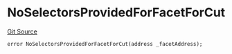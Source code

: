 # NoSelectorsProvidedForFacetForCut
[Git Source](https://github.com/thrackle-io/rules-protocol/blob/a2d57139b7236b5b0e9a0727e55f81e5332cd216/src/economic/ruleStorage/RuleStorageDiamondLib.sol)


```solidity
error NoSelectorsProvidedForFacetForCut(address _facetAddress);
```


